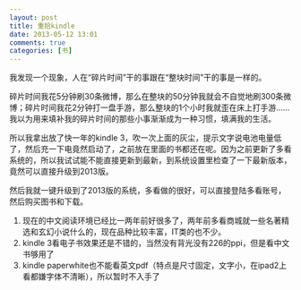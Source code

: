 ```yaml
---
layout: post
title: 重拾kindle
date: 2013-05-12 13:01
comments: true
categories: [书]
---
```


我发现一个现象，人在“碎片时间”干的事跟在“整块时间”干的事是一样的。

碎片时间我花5分钟刷30条微博，那么在整块的50分钟我就会不自觉地刷300条微博；碎片时间我花2分钟打一盘手游，那么整块的1个小时我就歪在床上打手游……我以为用来填补我的碎片时间的那些小事渐渐成为一种习惯，填满我的生活。

所以我拿出放了快一年的kindle 3，吹一次上面的灰尘，提示文字说电池电量低了，然后充一下电竟然启动了，之前放在里面的书都还在呢。因为之前更新了多看系统的，所以我试试能不能直接更新到最新，到系统设置里检查了一下最新版本，竟然可以直接升级到2013版。

然后我就一键升级到了2013版的系统，多看做的很好，可以直接登陆多看账号，然后购买图书和下载。

1. 现在的中文阅读环境已经比一两年前好很多了，两年前多看商城就一些名著精选和玄幻小说什么的，现在品种比较丰富，IT类的也不少。
2. kindle 3看电子书效果还是不错的，当然没有背光没有226的ppi，但是看中文书够用了
3. kindle paperwhite也不能看英文pdf（特点是尺寸固定，文字小，在ipad2上看都嫌字体不清晰），所以暂时不入手了